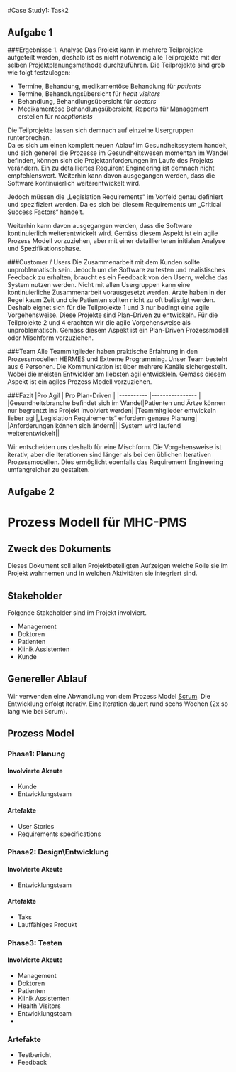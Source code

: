#Case Study1: Task2

## Aufgabe 1

###Ergebnisse 1. Analyse
Das Projekt kann in mehrere Teilprojekte aufgeteilt werden, deshalb ist es nicht notwendig alle Teilprojekte mit der selben Projektplanungsmethode durchzuführen.
Die Teilprojekte sind grob wie folgt festzulegen:

* Termine, Behandung, medikamentöse Behandlung für *patients*
* Termine, Behandlungsübersicht für  *healt visitors*
* Behandlung, Behandlungsübersicht für *doctors*
* Medikamentöse Behandlungsübersicht, Reports für Management erstellen für *receptionists*

Die Teilprojekte lassen sich demnach auf einzelne Usergruppen runterbrechen.  
Da es sich um einen komplett neuen Ablauf im Gesundheitssystem handelt, und sich generell die Prozesse im Gesundheitswesen momentan im Wandel befinden, können sich die Projektanforderungen im Laufe des Projekts verändern. Ein zu detailliertes Requirent Engineering ist demnach nicht empfehlenswert.
Weiterhin kann davon ausgegangen werden, dass die Software kontinuierlich weiterentwickelt wird.

Jedoch müssen die „Legislation Requirements“ 	im Vorfeld genau definiert und spezifiziert werden. Da es sich bei diesem Requirements um „Critical Success Factors“ handelt.

Weiterhin kann davon ausgegangen werden, dass die Software kontinuierlich weiterentwickelt wird.
Gemäss diesem Aspekt ist ein agile Prozess Modell vorzuziehen, aber mit einer detaillierteren initialen Analyse und Spezifikationsphase. 

###Customer / Users
Die Zusammenarbeit mit dem Kunden sollte unproblematisch sein. Jedoch um die Software zu testen und realistisches Feedback zu erhalten, braucht es ein Feedback von den Usern, welche das System nutzen werden.
Nicht mit allen Usergruppen kann eine kontinuierliche Zusammenarbeit vorausgesetzt werden.
Ärzte haben in der Regel kaum Zeit und die Patienten sollten nicht zu oft belästigt werden.
Deshalb eignet sich für die Teilprojekte 1 und 3 nur bedingt eine agile Vorgehensweise.  Diese Projekte sind Plan-Driven zu entwickeln.
Für die Teilprojekte 2 und 4 erachten wir die agile Vorgehensweise als unproblematisch.
Gemäss diesem Aspekt ist ein Plan-Driven Prozessmodell oder Mischform vorzuziehen.

###Team
Alle Teammitglieder haben praktische Erfahrung in den Prozessmodellen HERMES und Extreme Programming.  Unser Team besteht aus 6 Personen. Die Kommunikation ist über mehrere Kanäle sichergestellt. Wobei die meisten Entwickler am liebsten agil entwickleln.
Gemäss diesem Aspekt ist ein agiles Prozess Modell vorzuziehen.

###Fazit
|Pro Agil   | Pro Plan-Driven |
|---------- |---------------- |
|Gesundheitsbranche befindet sich im Wandel|Patienten und Ärtze können nur begrentzt ins Projekt involviert werden|
|Teammitglieder entwickeln lieber agil|„Legislation Requirements“ erfordern genaue Planung|
|Anforderungen können sich ändern||
|System wird laufend weiterentwickelt||

Wir entscheiden uns deshalb für eine Mischform. Die Vorgehensweise ist iterativ, aber die Iterationen sind länger als bei den üblichen Iterativen Prozessmodellen. Dies ermöglicht ebenfalls das Requirement Engineering umfangreicher zu gestalten.

## Aufgabe 2

# Prozess Modell für MHC-PMS

## Zweck des Dokuments
Dieses Dokument soll allen Projektbeteiligten Aufzeigen welche Rolle sie im Projekt wahrnemen und in welchen Aktivitäten sie integriert sind.

## Stakeholder
Folgende Stakeholder sind im Projekt involviert.
- Management
- Doktoren
- Patienten
- Klinik Assistenten 
- Kunde

## Genereller Ablauf
Wir verwenden eine Abwandlung von dem Prozess Model [Scrum](http://de.wikipedia.org/wiki/Scrum).
Die Entwicklung erfolgt iterativ. Eine Iteration dauert rund sechs Wochen (2x so lang wie bei Scrum).

## Prozess Model

### Phase1: Planung

#### Involvierte Akeute
- Kunde
- Entwicklungsteam
#### Artefakte
- User Stories
- Requirements specifications
### Phase2: Design\Entwicklung

#### Involvierte Akeute
- Entwicklungsteam
#### Artefakte
- Taks
- Lauffähiges Produkt
### Phase3: Testen
#### Involvierte Akeute
- Management
- Doktoren
- Patienten
- Klinik Assistenten
- Health Visitors
- Entwicklungsteam
- 
### Artefakte
- Testbericht
- Feedback
